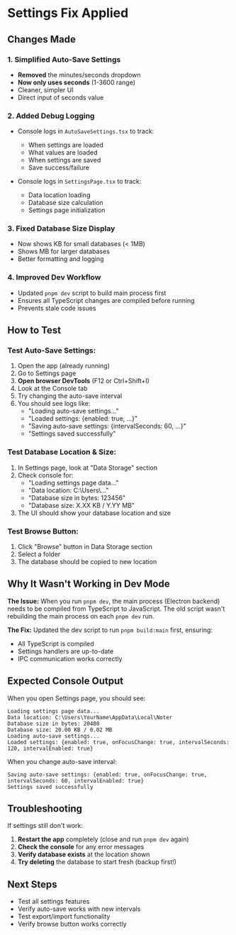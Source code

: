 # Settings Fix Applied

## Changes Made

### 1. Simplified Auto-Save Settings
- **Removed** the minutes/seconds dropdown
- **Now only uses seconds** (1-3600 range)
- Cleaner, simpler UI
- Direct input of seconds value

### 2. Added Debug Logging
- Console logs in `AutoSaveSettings.tsx` to track:
  - When settings are loaded
  - What values are loaded
  - When settings are saved
  - Save success/failure
  
- Console logs in `SettingsPage.tsx` to track:
  - Data location loading
  - Database size calculation
  - Settings page initialization

### 3. Fixed Database Size Display
- Now shows KB for small databases (< 1MB)
- Shows MB for larger databases
- Better formatting and logging

### 4. Improved Dev Workflow
- Updated `pnpm dev` script to build main process first
- Ensures all TypeScript changes are compiled before running
- Prevents stale code issues

## How to Test

### Test Auto-Save Settings:
1. Open the app (already running)
2. Go to Settings page
3. **Open browser DevTools** (F12 or Ctrl+Shift+I)
4. Look at the Console tab
5. Try changing the auto-save interval
6. You should see logs like:
   - "Loading auto-save settings..."
   - "Loaded settings: {enabled: true, ...}"
   - "Saving auto-save settings: {intervalSeconds: 60, ...}"
   - "Settings saved successfully"

### Test Database Location & Size:
1. In Settings page, look at "Data Storage" section
2. Check console for:
   - "Loading settings page data..."
   - "Data location: C:\\Users\\..."
   - "Database size in bytes: 123456"
   - "Database size: X.XX KB / Y.YY MB"
3. The UI should show your database location and size

### Test Browse Button:
1. Click "Browse" button in Data Storage section
2. Select a folder
3. The database should be copied to new location

## Why It Wasn't Working in Dev Mode

**The Issue:** When you run `pnpm dev`, the main process (Electron backend) needs to be compiled from TypeScript to JavaScript. The old script wasn't rebuilding the main process on each `pnpm dev` run.

**The Fix:** Updated the dev script to run `pnpm build:main` first, ensuring:
- All TypeScript is compiled
- Settings handlers are up-to-date
- IPC communication works correctly

## Expected Console Output

When you open Settings page, you should see:
```
Loading settings page data...
Data location: C:\Users\YourName\AppData\Local\Noter
Database size in bytes: 20480
Database size: 20.00 KB / 0.02 MB
Loading auto-save settings...
Loaded settings: {enabled: true, onFocusChange: true, intervalSeconds: 120, intervalEnabled: true}
```

When you change auto-save interval:
```
Saving auto-save settings: {enabled: true, onFocusChange: true, intervalSeconds: 60, intervalEnabled: true}
Settings saved successfully
```

## Troubleshooting

If settings still don't work:
1. **Restart the app** completely (close and run `pnpm dev` again)
2. **Check the console** for any error messages
3. **Verify database exists** at the location shown
4. **Try deleting** the database to start fresh (backup first!)

## Next Steps

- Test all settings features
- Verify auto-save works with new intervals
- Test export/import functionality
- Verify browse button works correctly
